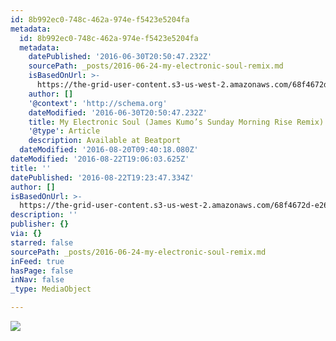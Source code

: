 ```yaml
---
id: 8b992ec0-748c-462a-974e-f5423e5204fa
metadata:
  id: 8b992ec0-748c-462a-974e-f5423e5204fa
  metadata:
    datePublished: '2016-06-30T20:50:47.232Z'
    sourcePath: _posts/2016-06-24-my-electronic-soul-remix.md
    isBasedOnUrl: >-
      https://the-grid-user-content.s3-us-west-2.amazonaws.com/68f4672d-e26d-4225-bb18-5b4645eef35c.jpg
    author: []
    '@context': 'http://schema.org'
    dateModified: '2016-06-30T20:50:47.232Z'
    title: My Electronic Soul (James Kumo’s Sunday Morning Rise Remix)
    '@type': Article
    description: Available at Beatport
  dateModified: '2016-08-20T09:40:18.080Z'
dateModified: '2016-08-22T19:06:03.625Z'
title: ''
datePublished: '2016-08-22T19:23:47.334Z'
author: []
isBasedOnUrl: >-
  https://the-grid-user-content.s3-us-west-2.amazonaws.com/68f4672d-e26d-4225-bb18-5b4645eef35c.jpg
description: ''
publisher: {}
via: {}
starred: false
sourcePath: _posts/2016-06-24-my-electronic-soul-remix.md
inFeed: true
hasPage: false
inNav: false
_type: MediaObject

---
```

![](https://the-grid-user-content.s3-us-west-2.amazonaws.com/68f4672d-e26d-4225-bb18-5b4645eef35c.jpg)